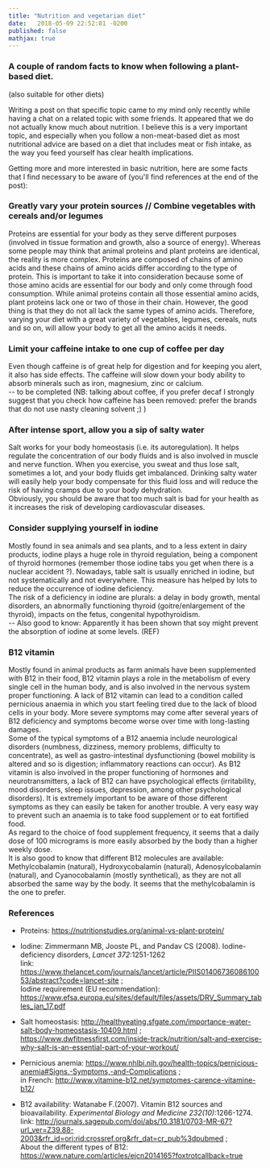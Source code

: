 ```yaml
---
title: "Nutrition and vegetarian diet"
date:   2018-05-09 22:52:01 -0200
published: false
mathjax: true
---
```


### A couple of random facts to know when following a plant-based diet. 
(also suitable for other diets)

Writing a post on that specific topic came to my mind only recently while having a chat on a related topic with some friends.
It appeared that we do not actually know much about nutrition.
I believe this is a very important topic, and especially when you follow a non-meat-based diet as most nutritional advice are based on a diet that includes meat or fish intake, as the way you feed yourself has clear health implications.

Getting more and more interested in basic nutrition, here are some facts that I find necessary to be aware of (you'll find references at the end of the post): 

### Greatly vary your protein sources // Combine vegetables with cereals and/or legumes <br>
Proteins are essential for your body as they serve different purposes (involved in tissue formation and growth, also a source of energy). 
Whereas some people may think that animal proteins and plant proteins are identical, the reality is more complex. Proteins are composed of chains of amino acids and these chains of amino acids differ according to the type of protein. This is important to take it into consideration because some of those amino acids are essential for our body and only come through food consumption. 
While animal proteins contain all those essential amino acids, plant proteins lack one or two of those in their chain. However, the good thing is that they do not all lack the same types of amino acids. Therefore, varying your diet with a great variety of vegetables, legumes, cereals, nuts and so on, will allow your body to get all the amino acids it needs. 

### Limit your caffeine intake to one cup of coffee per day <br>
Even though caffeine is of great help for digestion and for keeping you alert, it also has side effects.
The caffeine will slow down your body ability to absorb minerals such as iron, magnesium, zinc or calcium. <br>
-- to be completed
(NB: talking about coffee, if you prefer decaf I strongly suggest that you check how caffeine has been removed: prefer the brands that do not use nasty cleaning solvent ;) )

### After intense sport, allow you a sip of salty water <br>
Salt works for your body homeostasis (i.e. its autoregulation). It helps regulate the concentration of our body fluids and is also involved in muscle and nerve function. When you exercise, you sweat and thus lose salt, sometimes a lot, and your body fluids get imbalanced. Drinking salty water will easily help your body compensate for this fluid loss and will reduce the risk of having cramps due to your body dehydration. <br>
Obviously, you should be aware that too much salt is bad for your health as it increases the risk of developing cardiovascular diseases.

### Consider supplying yourself in iodine <br>
Mostly found in sea animals and sea plants, and to a less extent in dairy products, iodine plays a huge role in thyroid regulation, being a component of thyroid hormones (remember those iodine tabs you get when there is a nuclear accident ?). Nowadays, table salt is usually enriched in iodine, but not systematically and not everywhere. This measure has helped by lots to reduce the occurrence of iodine deficiency. <br>
The risk of a deficiency in iodine are plurals: a delay in body growth, mental disorders, an abnormally functioning thyroid (goitre/enlargement of the thyroid), impacts on the fetus, congenital hypothyroidism. <br>
-- Also good to know: Apparently it has been shown that soy might prevent the absorption of iodine at some levels. (REF)
  
### B12 vitamin <br>
Mostly found in animal products as farm animals have been supplemented with B12 in their food, B12 vitamin plays a role in the metabolism of every single cell in the human body, and is also involved in the nervous system proper functioning.
A lack of B12 vitamin can lead to a condition called pernicious anaemia in which you start feeling tired due to the lack of blood cells in your body. More severe symptoms may come after several years of B12 deficiency and symptoms become worse over time with long-lasting damages. <br>
Some of the typical symptoms of a B12 anaemia include neurological disorders (numbness, dizziness, memory problems, difficulty to concentrate), as well as gastro-intestinal dysfunctioning (bowel mobility is altered and so is digestion; inflammatory reactions can occur). As B12 vitamin is also involved in the proper functioning of hormones and neurotransmitters, a lack of B12 can have psychological effects (irritability, mood disorders, sleep issues, depression, among other psychological disorders).
It is extremely important to be aware of those different symptoms as they can easily be taken for another trouble.
A very easy way to prevent such an anaemia is to take food supplement or to eat fortified food. <br>
As regard to the choice of food supplement frequency, it seems that a daily dose of 100 micrograms is more easily absorbed by the body than a higher weekly dose. <br>
It is also good to know that different B12 molecules are available: Methylcobalamin (natural), Hydroxycobalamin (natural), Adenosylcobalamin (natural), and Cyanocobalamin (mostly synthetical), as they are not all absorbed the same way by the body.
It seems that the methylcobalamin is the one to prefer.



### References
- Proteins: https://nutritionstudies.org/animal-vs-plant-protein/

- Iodine: Zimmermann MB, Jooste PL, and Pandav CS (2008). Iodine-deficiency disorders, *Lancet 372*:1251-1262 <br>
link: https://www.thelancet.com/journals/lancet/article/PIIS0140673608610053/abstract?code=lancet-site ; <br>
Iodine requirement (EU recommendation): https://www.efsa.europa.eu/sites/default/files/assets/DRV_Summary_tables_jan_17.pdf

- Salt homeostasis: http://healthyeating.sfgate.com/importance-water-salt-body-homeostasis-10409.html ; <br> https://www.dwfitnessfirst.com/inside-track/nutrition/salt-and-exercise-why-salt-is-an-essential-part-of-your-workout/

- Pernicious anemia: https://www.nhlbi.nih.gov/health-topics/pernicious-anemia#Signs,-Symptoms,-and-Complications ; <br> in French: http://www.vitamine-b12.net/symptomes-carence-vitamine-b12/

- B12 availability: Watanabe F.(2007). Vitamin B12 sources and bioavailability.  *Experimental Biology and Medicine 232(10)*:1266-1274. <br>
link: http://journals.sagepub.com/doi/abs/10.3181/0703-MR-67?url_ver=Z39.88-2003&rfr_id=ori:rid:crossref.org&rfr_dat=cr_pub%3dpubmed ; <br>
About the different types of B12: https://www.nature.com/articles/ejcn2014165?foxtrotcallback=true
